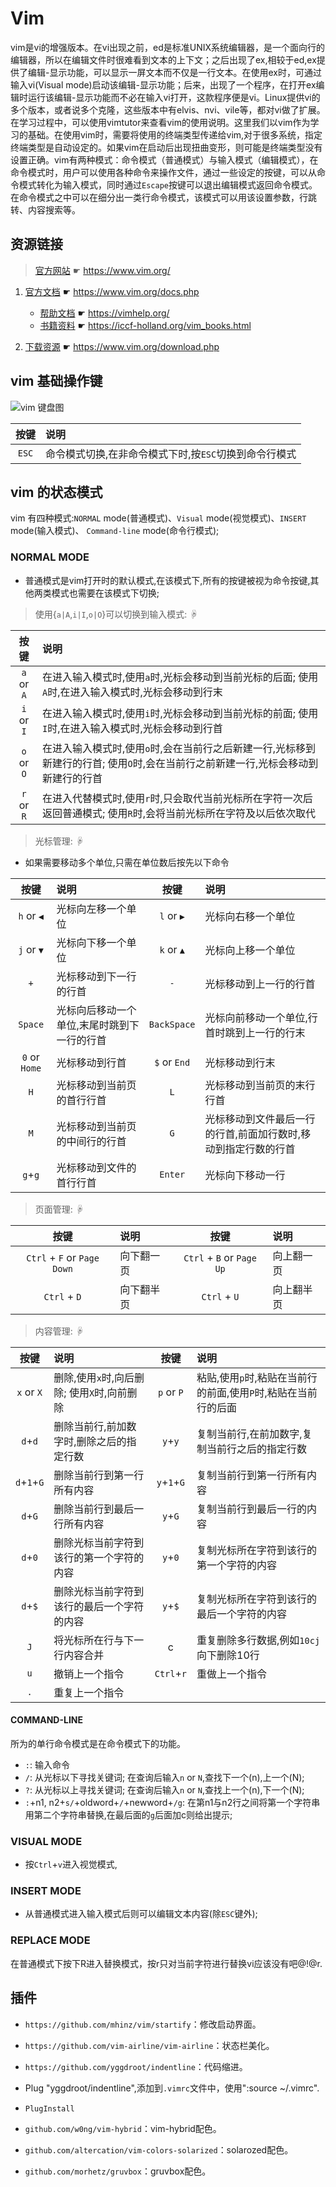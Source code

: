 # Vim

[//]: # (__author__ = "Clark Aaron")

vim是vi的增强版本。在vi出现之前，ed是标准UNIX系统编辑器，是一个面向行的编辑器，所以在编辑文件时很难看到文本的上下文；之后出现了ex,相较于ed,ex提供了编辑-显示功能，可以显示一屏文本而不仅是一行文本。在使用ex时，可通过输入vi(Visual mode)启动该编辑-显示功能；后来，出现了一个程序，在打开ex编辑时运行该编辑-显示功能而不必在输入vi打开，这款程序便是vi。Linux提供vi的多个版本，或者说多个克隆，这些版本中有elvis、nvi、vile等，都对vi做了扩展。在学习过程中，可以使用vimtutor来查看vim的使用说明。这里我们以vim作为学习的基础。在使用vim时，需要将使用的终端类型传递给vim,对于很多系统，指定终端类型是自动设定的。如果vim在启动后出现扭曲变形，则可能是终端类型没有设置正确。vim有两种模式：命令模式（普通模式）与输入模式（编辑模式），在命令模式时，用户可以使用各种命令来操作文件，通过一些设定的按键，可以从命令模式转化为输入模式，同时通过`Escape`按键可以退出编辑模式返回命令模式。在命令模式之中可以在细分出一类行命令模式，该模式可以用该设置参数，行跳转、内容搜索等。

## 资源链接

> [官方网站](https://www.vim.org/) ☛ <https://www.vim.org/>

1. [官方文档](https://www.vim.org/docs.php) ☛ <https://www.vim.org/docs.php>
   * [帮助文档](https://vimhelp.org/) ☛ <https://vimhelp.org/>
   * [书籍资料](https://iccf-holland.org/vim_books.html) ☛ <https://iccf-holland.org/vim_books.html>

2. [下载资源](https://www.vim.org/download.php) ☛ <https://www.vim.org/download.php>

## vim 基础操作键

![vim 键盘图](/Resources/Images/b0230000.gif)

| 按键 | 说明 |
|:----:|:---- |
| `ESC` | 命令模式切换,在非命令模式下时,按`ESC`切换到命令行模式 |

## vim 的状态模式

vim 有四种模式:`NORMAL` mode(普通模式)、`Visual` mode(视觉模式)、`INSERT` mode(输入模式)、 `Command-line` mode(命令行模式);

### NORMAL MODE

* 普通模式是vim打开时的默认模式,在该模式下,所有的按键被视为命令按键,其他两类模式也需要在该模式下切换;

> 使用{`a|A`,`i|I`,`o|O`}可以切换到输入模式: ☟

| 按键 | 说明 |
|:----:|:---- |
| `a` or `A` | 在进入输入模式时,使用`a`时,光标会移动到当前光标的后面; 使用`A`时,在进入输入模式时,光标会移动到行末 |
| `i` or `I` | 在进入输入模式时,使用`i`时,光标会移动到当前光标的前面; 使用`I`时,在进入输入模式时,光标会移动到行首 |
| `o` or `O` | 在进入输入模式时,使用`o`时,会在当前行之后新建一行,光标移到新建行的行首; 使用`O`时,会在当前行之前新建一行,光标会移动到新建行的行首 |
| `r` or `R` | 在进入代替模式时,使用`r`时,只会取代当前光标所在字符一次后返回普通模式; 使用`R`时,会将当前光标所在字符及以后依次取代 |

> 光标管理: ☟

* 如果需要移动多个单位,只需在单位数后按先以下命令

| 按键 | 说明 | 按键 | 说明 |
|:----:|:---- |:----:|:---- |
| `h` or `◀`| 光标向左移一个单位 | `l` or `▶`| 光标向右移一个单位 |
| `j` or `▼`| 光标向下移一个单位 | `k` or `▲`| 光标向上移一个单位 |
| `+` | 光标移动到下一行的行首 | `-` | 光标移动到上一行的行首 |
| `Space` | 光标向后移动一个单位,末尾时跳到下一行的行首 | `BackSpace` | 光标向前移动一个单位,行首时跳到上一行的行末 |
| `0` or `Home` | 光标移动到行首 | `$` or `End` | 光标移动到行末 |
| `H` | 光标移动到当前页的首行行首 | `L` | 光标移动到当前页的末行行首 | 
| `M` | 光标移动到当前页的中间行的行首| `G` | 光标移动到文件最后一行的行首,前面加行数时,移动到指定行数的行首 |
| `g`+`g` | 光标移动到文件的首行行首 | `Enter` | 光标向下移动一行 |

> 页面管理: ☟

| 按键 | 说明 | 按键 | 说明 |
|:----:|:---- |:----:|:--- |
| `Ctrl` + `F` or `Page Down`| 向下翻一页 | `Ctrl` + `B` or `Page Up` | 向上翻一页 |
| `Ctrl` + `D` | 向下翻半页 | `Ctrl` + `U` | 向上翻半页 |

> 内容管理: ☟

| 按键 | 说明 | 按键 | 说明 |
|:----:|:---- |:----:|:--- |
| `x` or `X` | 删除,使用`x`时,向后删除; 使用`X`时,向前删除 | `p` or `P` | 粘贴,使用`p`时,粘贴在当前行的前面,使用`P`时,粘贴在当前行的后面 |
| `d`+`d` | 删除当前行,前加数字时,删除之后的指定行数 | `y`+`y` | 复制当前行,在前加数字,复制当前行之后的指定行数 |
| `d`+`1`+`G` | 删除当前行到第一行所有内容 | `y`+`1`+`G` | 复制当前行到第一行所有内容 |
| `d`+`G` | 删除当前行到最后一行所有内容 | `y`+`G` | 复制当前行到最后一行的内容 |
| `d`+`0` | 删除光标当前字符到该行的第一个字符的内容 | `y`+`0` | 复制光标所在字符到该行的第一个字符的内容 |
| `d`+`$` | 删除光标当前字符到该行的最后一个字符的内容 |`y`+`$` | 复制光标所在字符到该行的最后一个字符的内容 |
| `J` | 将光标所在行与下一行内容合并 | c | 重复删除多行数据,例如`10cj`向下删除10行 |
| `u` | 撤销上一个指令 | `Ctrl`+`r` | 重做上一个指令 |
| `.` | 重复上一个指令 |  


#### COMMAND-LINE

所为的单行命令模式是在命令模式下的功能。

* `:`: 输入命令
* `/`: 从光标以下寻找关键词; 在查询后输入`n` or `N`,查找下一个(n),上一个(N);
* `?`: 从光标以上寻找关键词; 在查询后输入`n` or `N`,查找上一个(n),下一个(N);
* `:`+n1, n2+`s/`+oldword+`/`+newword+`/g`: 在第n1与n2行之间将第一个字符串用第二个字符串替换,在最后面的`g`后面加c则给出提示;

### VISUAL MODE

* 按`Ctrl`+`v`进入视觉模式,

### INSERT MODE

* 从普通模式进入输入模式后则可以编辑文本内容(除`ESC`键外);

### REPLACE MODE

在普通模式下按下R进入替换模式，按r只对当前字符进行替换vi应该没有吧@!@r.

## 插件

* `https://github.com/mhinz/vim/startify`：修改启动界面。
* `https://github.com/vim-airline/vim-airline`：状态栏美化。
* `https://github.com/yggdroot/indentline`：代码缩进。

* Plug "yggdroot/indentline",添加到`.vimrc`文件中，使用":source ~/.vimrc".
* `PlugInstall`

* `github.com/w0ng/vim-hybrid`：vim-hybrid配色。
* `github.com/altercation/vim-colors-solarized`：solarozed配色。
* `github.com/morhetz/gruvbox`：gruvbox配色。
